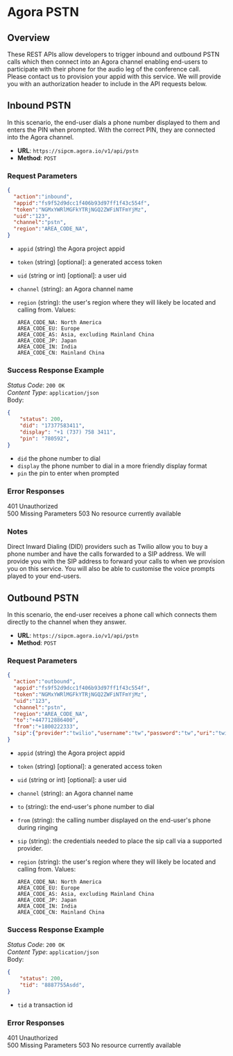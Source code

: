 # Agora PSTN 


## Overview    
These REST APIs allow developers to trigger inbound and outbound PSTN calls which then connect into an Agora channel enabling end-users to participate with their phone for the audio leg of the conference call.     
Please contact us to provision your appid with this service. We will provide you with an authorization header to include in the API requests below.

## Inbound PSTN
In this scenario, the end-user dials a phone number displayed to them and enters the PIN when prompted. With the correct PIN, they are connected into the Agora channel.

- **URL**: `https://sipcm.agora.io/v1/api/pstn`
- **Method**: `POST`

### Request Parameters
```json
{
  "action":"inbound", 
  "appid":"fs9f52d9dcc1f406b93d97ff1f43c554f",
  "token":"NGMxYWRlMGFkYTRjNGQ2ZWFiNTFmYjMz",
  "uid":"123",
  "channel":"pstn",
  "region":"AREA_CODE_NA",
}
```
- `appid` (string) the Agora project appid
- `token` (string) [optional]: a generated access token
- `uid` (string or int) [optional]: a user uid
- `channel` (string): an Agora channel name
- `region` (string): the user's region where they will likely be located and calling from. Values:

      AREA_CODE_NA: North America    
      AREA_CODE_EU: Europe    
      AREA_CODE_AS: Asia, excluding Mainland China    
      AREA_CODE_JP: Japan   
      AREA_CODE_IN: India   
      AREA_CODE_CN: Mainland China    

### Success Response Example
*Status Code*: `200 OK`    
*Content Type*: `application/json`    
Body:
```json
{  
    "status": 200,
    "did": "17377583411",
    "display": "+1 (737) 758 3411",
    "pin": "780592",
}
```    

- `did` the phone number to dial
- `display` the phone number to dial in a more friendly display format
- `pin` the pin to enter when prompted

### Error Responses       
401  Unauthorized      
500  Missing Parameters
503  No resource currently available      


### Notes
Direct Inward Dialing (DID) providers such as Twilio allow you to buy a phone number and have the calls forwarded to a SIP address. We will provide you with the SIP address to forward your calls to when we provision you on this service. You will also be able to customise the voice prompts played to your end-users. 


## Outbound PSTN
In this scenario, the end-user receives a phone call which connects them directly to the channel when they answer. 

- **URL**: `https://sipcm.agora.io/v1/api/pstn`
- **Method**: `POST`

### Request Parameters
```json
{
  "action":"outbound", 
  "appid":"fs9f52d9dcc1f406b93d97ff1f43c554f",
  "token":"NGMxYWRlMGFkYTRjNGQ2ZWFiNTFmYjMz",
  "uid":"123",
  "channel":"pstn",
  "region":"AREA_CODE_NA",
  "to":"+447712886400",
  "from":"+1800222333",
  "sip":{"provider":"twilio","username":"tw","password":"tw","uri":"twilio22.pstn.ashburn.twilio.com"}
}
```
- `appid` (string) the Agora project appid
- `token` (string) [optional]: a generated access token
- `uid` (string or int) [optional]: a user uid
- `channel` (string): an Agora channel name
- `to` (string): the end-user's phone number to dial
- `from` (string): the calling number displayed on the end-user's phone during ringing
- `sip` (string): the credentials needed to place the sip call via a supported provider.
- `region` (string): the user's region where they will likely be located and calling from. Values:

      AREA_CODE_NA: North America    
      AREA_CODE_EU: Europe    
      AREA_CODE_AS: Asia, excluding Mainland China    
      AREA_CODE_JP: Japan   
      AREA_CODE_IN: India   
      AREA_CODE_CN: Mainland China  


### Success Response Example
*Status Code*: `200 OK`    
*Content Type*: `application/json`    
Body:
```json
{  
    "status": 200,
    "tid": "8887755Asdd",
}
```
- `tid` a transaction id

### Error Responses       
401  Unauthorized      
500  Missing Parameters
503  No resource currently available      

